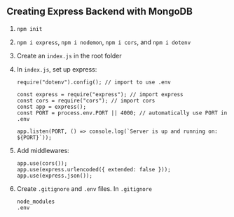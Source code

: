 ## Creating Express Backend with MongoDB

1. `npm init`
2. `npm i express`, `npm i nodemon`, `npm i cors`, and `npm i dotenv`
3. Create an `index.js` in the root folder
4. In `index.js`, set up express:

   ```
   require("dotenv").config(); // import to use .env

   const express = require("express"); // import express
   const cors = require("cors"); // import cors
   const app = express();
   const PORT = process.env.PORT || 4000; // automatically use PORT in .env

   app.listen(PORT, () => console.log(`Server is up and running on: ${PORT}`));
   ```

5. Add middlewares:

   ```
   app.use(cors());
   app.use(express.urlencoded({ extended: false }));
   app.use(express.json());
   ```

6. Create `.gitignore` and `.env` files. In `.gitignore`

   ```
   node_modules
   .env
   ```
